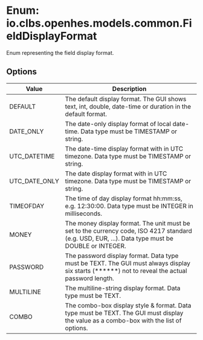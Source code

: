 # Enum: io.clbs.openhes.models.common.FieldDisplayFormat

Enum representing the field display format.

## Options

| Value | Description |
| --- | --- |
| DEFAULT | The default display format. The GUI shows text, int, double, date-time or duration in the default format. |
| DATE_ONLY | The date-only display format of local date-time. Data type must be TIMESTAMP or string. |
| UTC_DATETIME | The date-time display format with in UTC timezone. Data type must be TIMESTAMP or string. |
| UTC_DATE_ONLY | The date display format with in UTC timezone. Data type must be TIMESTAMP or string. |
| TIMEOFDAY | The time of day display format hh:mm:ss, e.g. 12:30:00. Data type must be INTEGER in milliseconds. |
| MONEY | The money display format. The unit must be set to the currency code, ISO 4217 standard (e.g. USD, EUR, ...). Data type must be DOUBLE or INTEGER. |
| PASSWORD | The password display format. Data type must be TEXT. The GUI must always display six starts (******) not to reveal the actual password length. |
| MULTILINE | The multiline-string display format. Data type must be TEXT. |
| COMBO | The combo-box display style & format. Data type must be TEXT. The GUI must display the value as a combo-box with the list of options. |
